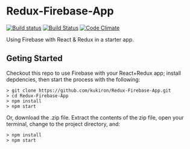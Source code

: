 # Redux-Firebase-App
[![Build status](https://ci.appveyor.com/api/projects/status/5ghfat8fs7yhj3ij?svg=true)](https://ci.appveyor.com/project/kukiron/redux-firebase-app)  [![Build Status](https://travis-ci.org/kukiron/Redux-Firebase-App.svg?branch=master)](https://travis-ci.org/kukiron/Redux-Firebase-App) [![Code Climate](https://codeclimate.com/github/kukiron/Redux-Firebase-App/badges/gpa.svg)](https://codeclimate.com/github/kukiron/Redux-Firebase-App)

Using Firebase with React & Redux in a starter app.

## Geting Started
Checkout this repo to use Firebase with your React+Redux app; install depdencies, then start the process with the following:
```
> git clone https://github.com/kukiron/Redux-Firebase-App.git
> cd Redux-Firebase-App
> npm install
> npm start
```

Or, download the .zip file. Extract the contents of the zip file, open your terminal, change to the project directory, and:
```
> npm install
> npm start
```
